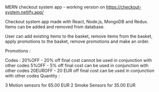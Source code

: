 MERN checkout system app - working version on https://checkout-system.netlify.app/

Checkout system app made with React, Node.js, MongoDB and Redux. Items can be added and removed from database.

User can add existing items to the basket, remove items from the basket, apply promotions to the basket, remove promotions and make an order.

Promotions :

Codes :
20%OFF - 20% off final cost cannot be used in conjunction with other codes
5%OFF - 5% off final cost can be used in conjunction with other codes
20EUROFF - 20 EUR off final cost can be used in conjunction with other codes
Quantity :

3 Motion sensors for 65.00 EUR
2 Smoke Sensors for 35.00 EUR

